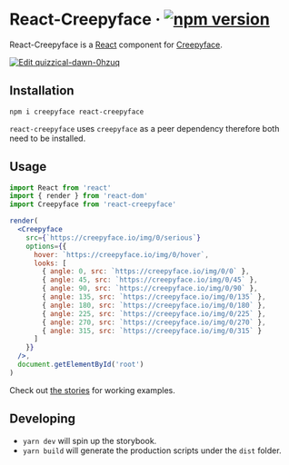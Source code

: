 # React-Creepyface &middot; [![npm version](https://img.shields.io/npm/v/react-creepyface.svg?style=flat)](https://www.npmjs.com/package/react-creepyface)

React-Creepyface is a [React](https://reactjs.org/) component for [Creepyface](https://github.com/4lejandrito/creepyface).

[![Edit quizzical-dawn-0hzuq](https://codesandbox.io/static/img/play-codesandbox.svg)](https://codesandbox.io/s/quizzical-dawn-0hzuq?fontsize=14&hidenavigation=1&theme=dark)

## Installation

```
npm i creepyface react-creepyface
```

`react-creepyface` uses `creepyface` as a peer dependency therefore both need to be installed.

## Usage

```jsx
import React from 'react'
import { render } from 'react-dom'
import Creepyface from 'react-creepyface'

render(
  <Creepyface
    src={`https://creepyface.io/img/0/serious`}
    options={{
      hover: `https://creepyface.io/img/0/hover`,
      looks: [
        { angle: 0, src: `https://creepyface.io/img/0/0` },
        { angle: 45, src: `https://creepyface.io/img/0/45` },
        { angle: 90, src: `https://creepyface.io/img/0/90` },
        { angle: 135, src: `https://creepyface.io/img/0/135` },
        { angle: 180, src: `https://creepyface.io/img/0/180` },
        { angle: 225, src: `https://creepyface.io/img/0/225` },
        { angle: 270, src: `https://creepyface.io/img/0/270` },
        { angle: 315, src: `https://creepyface.io/img/0/315` }
      ]
    }}
  />,
  document.getElementById('root')
)
```

Check out [the stories](src/stories.tsx) for working examples.

## Developing

- `yarn dev` will spin up the storybook.
- `yarn build` will generate the production scripts under the `dist` folder.
